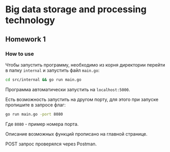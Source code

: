 # Big data storage and processing technology

## Homework 1

### How to use

Чтобы запустить программу, необходимо из корня директории перейти в папку ```internal``` и запустить файл ```main.go```:

```bash
cd src/internal && go run main.go
```

Программа автоматически запустить на ```localhost:5000```.

Есть возможность запустить на другом порту, для этого при запуске пропишите в запросе флаг:

```bash
go run main.go -port 8080
```

Где ```8080``` - пример номера порта.

Описание возможных функций прописано на главной странице.

POST запрос проверялся через Postman.
